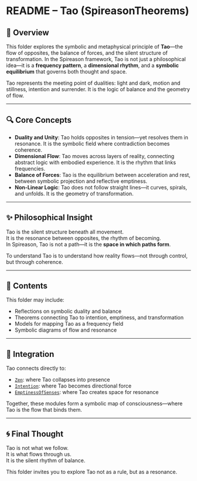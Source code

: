 # README – Tao (SpireasonTheorems)

## 🌊 Overview

This folder explores the symbolic and metaphysical principle of **Tao**—the flow of opposites, the balance of forces, and the silent structure of transformation. In the Spireason framework, Tao is not just a philosophical idea—it is a **frequency pattern**, a **dimensional rhythm**, and a **symbolic equilibrium** that governs both thought and space.

Tao represents the meeting point of dualities: light and dark, motion and stillness, intention and surrender. It is the logic of balance and the geometry of flow.

---

## 🔍 Core Concepts

- **Duality and Unity**: Tao holds opposites in tension—yet resolves them in resonance. It is the symbolic field where contradiction becomes coherence.
- **Dimensional Flow**: Tao moves across layers of reality, connecting abstract logic with embodied experience. It is the rhythm that links frequencies.
- **Balance of Forces**: Tao is the equilibrium between acceleration and rest, between symbolic projection and reflective emptiness.
- **Non-Linear Logic**: Tao does not follow straight lines—it curves, spirals, and unfolds. It is the geometry of transformation.

---

## ✨ Philosophical Insight

Tao is the silent structure beneath all movement.  
It is the resonance between opposites, the rhythm of becoming.  
In Spireason, Tao is not a path—it is the **space in which paths form**.

To understand Tao is to understand how reality flows—not through control, but through coherence.

---

## 📁 Contents

This folder may include:
- Reflections on symbolic duality and balance
- Theorems connecting Tao to intention, emptiness, and transformation
- Models for mapping Tao as a frequency field
- Symbolic diagrams of flow and resonance

---

## 🔗 Integration

Tao connects directly to:
- [`Zen`](../Zen): where Tao collapses into presence
- [`Intention`](../Intention): where Tao becomes directional force
- [`EmptinessOfSenses`](../EmptinessOfSenses): where Tao creates space for resonance

Together, these modules form a symbolic map of consciousness—where Tao is the flow that binds them.

---

## 🌀 Final Thought

Tao is not what we follow.  
It is what flows through us.  
It is the silent rhythm of balance.

This folder invites you to explore Tao not as a rule, but as a resonance.
